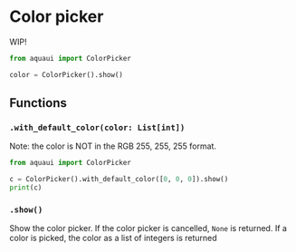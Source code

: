 # Color picker

WIP!

```py
from aquaui import ColorPicker

color = ColorPicker().show()
```

## Functions

### `.with_default_color(color: List[int])`

Note: the color is NOT in the RGB 255, 255, 255 format.

```py
from aquaui import ColorPicker

c = ColorPicker().with_default_color([0, 0, 0]).show()
print(c)
```

### `.show()`

Show the color picker. If the color picker is cancelled, `None` is returned. If a color is picked, the color as a list of integers is returned
